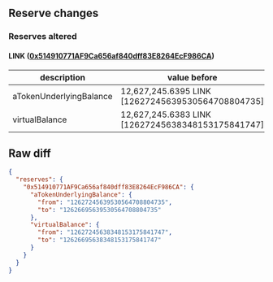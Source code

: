 ## Reserve changes

### Reserves altered

#### LINK ([0x514910771AF9Ca656af840dff83E8264EcF986CA](https://etherscan.io/address/0x514910771AF9Ca656af840dff83E8264EcF986CA))

| description | value before | value after |
| --- | --- | --- |
| aTokenUnderlyingBalance | 12,627,245.6395 LINK [12627245639530564708804735] | 12,626,695.6395 LINK [12626695639530564708804735] |
| virtualBalance | 12,627,245.6383 LINK [12627245638348153175841747] | 12,626,695.6383 LINK [12626695638348153175841747] |


## Raw diff

```json
{
  "reserves": {
    "0x514910771AF9Ca656af840dff83E8264EcF986CA": {
      "aTokenUnderlyingBalance": {
        "from": "12627245639530564708804735",
        "to": "12626695639530564708804735"
      },
      "virtualBalance": {
        "from": "12627245638348153175841747",
        "to": "12626695638348153175841747"
      }
    }
  }
}
```